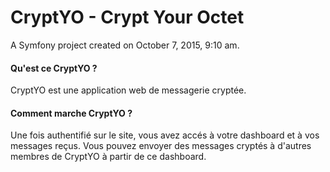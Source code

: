 # CryptYO - Crypt Your Octet
A Symfony project created on October 7, 2015, 9:10 am.

#### Qu'est ce CryptYO ?
CryptYO est une application web de messagerie cryptée.

#### Comment marche CryptYO ?
Une fois authentifié sur le site, vous avez accés à votre dashboard et à vos messages reçus.
Vous pouvez envoyer des messages cryptés à d'autres membres de CryptYO à partir de ce dashboard.